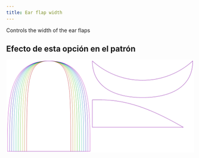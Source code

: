 ```yaml
---
title: Ear flap width
---
```


Controls the width of the ear flaps


## Efecto de esta opción en el patrón
![Esta imagen muestra el efecto de esta opción superponiendo varias variantes que tienen un valor diferente para esta opción](holmes_earwidth_sample.svg "Efecto de esta opción en el patrón")
